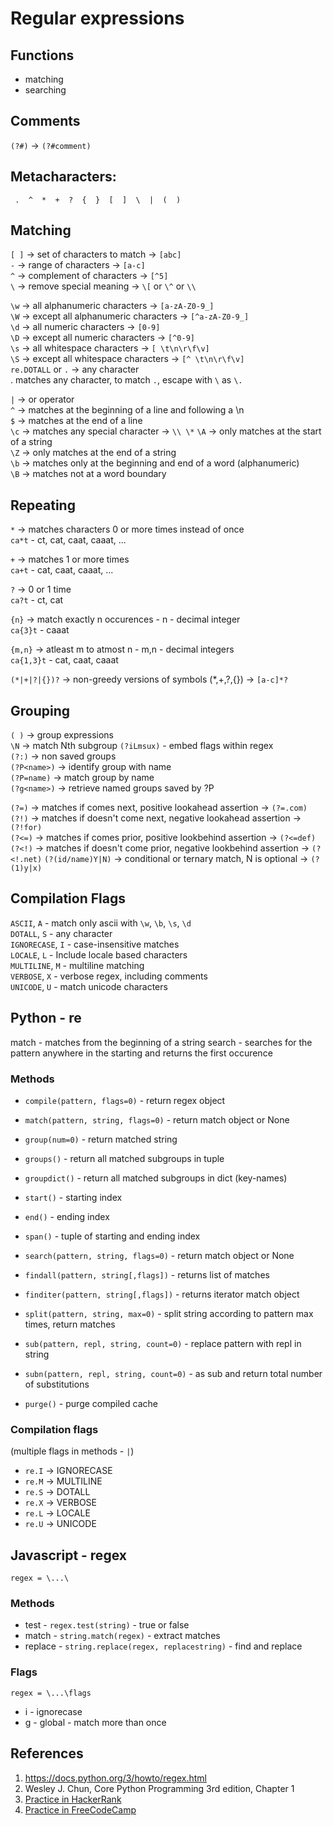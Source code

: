 # Regular expressions

## Functions
* matching  
* searching

## Comments
`(?#)` -> `(?#comment)`

## Metacharacters:

```
 .  ^  *  +  ?  {  }  [  ]  \  |  (  )  
```

## Matching
`[ ]` -> set of characters to match -> `[abc]`  
`-` -> range of characters -> `[a-c]`  
`^` -> complement of characters -> `[^5]`  
`\`  -> remove special meaning -> `\[` or `\^` or `\\`   

`\w` -> all alphanumeric characters -> `[a-zA-Z0-9_]`  
`\W` -> except all alphanumeric characters -> `[^a-zA-Z0-9_]`  
`\d` -> all numeric characters -> `[0-9]`  
`\D` -> except all numeric characters -> `[^0-9]`  
`\s` -> all whitespace characters -> `[ \t\n\r\f\v]`   
`\S` -> except all whitespace characters -> `[^ \t\n\r\f\v]`  
`re.DOTALL` or `.` -> any character  
. matches any character, to match `.`, escape with `\` as `\.`

`|`   -> or operator  
`^`   -> matches at the beginning of a line and following a \n  
`$`   -> matches at the end of a line  
`\c`  -> matches any special character -> `\\ \*`
`\A`  -> only matches at the start of a string  
`\Z`  -> only matches at the end of a string  
`\b`  -> matches only at the beginning and end of a word (alphanumeric)  
`\B`  -> matches not at a word boundary  

## Repeating
`*` -> matches characters 0 or more times instead of once  
`ca*t` - ct, cat, caat, caaat, ...

`+` -> matches 1 or more times  
`ca+t` - cat, caat, caaat, ...

`?` -> 0 or 1 time  
`ca?t` - ct, cat

`{n}` -> match exactly n occurences - n - decimal integer  
`ca{3}t` - caaat  

`{m,n}` -> atleast m to atmost n - m,n - decimal integers  
`ca{1,3}t` - cat, caat, caaat  

`(*|+|?|{})?` -> non-greedy versions of symbols (\*,+,?,{}) -> `[a-c]*?`  

## Grouping
`( )` -> group expressions  
`\N`  -> match Nth subgroup
`(?iLmsux)` - embed flags within regex  
`(?:)` -> non saved groups  
`(?P<name>)` -> identify group with name  
`(?P=name)` -> match group by name  
`(?g<name>)` -> retrieve named groups saved by ?P  

`(?=)`  -> matches if comes next, positive lookahead assertion -> `(?=.com)`
`(?!)`  -> matches if doesn't come next, negative lookahead assertion -> `(?!for)`  
`(?<=)` -> matches if comes prior, positive lookbehind assertion -> `(?<=def)`  
`(?<!)` -> matches if doesn't come prior, negative lookbehind assertion -> `(?<!.net)`
`(?(id/name)Y|N)` -> conditional or ternary match, N is optional -> `(?(1)y|x)`  

## Compilation Flags
`ASCII`, `A` - match only ascii with `\w`, `\b`, `\s`, `\d`  
`DOTALL`, `S` - any character  
`IGNORECASE`, `I` - case-insensitive matches  
`LOCALE`, `L` - Include locale based characters  
`MULTILINE`, `M` - multiline matching  
`VERBOSE`, `X` - verbose regex, including comments    
`UNICODE`, `U` - match unicode characters  

## Python - re

match - matches from the beginning of a string
search - searches for the pattern anywhere in the starting and returns the first occurence

### Methods
* `compile(pattern, flags=0)` - return regex object  

* `match(pattern, string, flags=0)` - return match object or None
* `group(num=0)` - return matched string
* `groups()` - return all matched subgroups in tuple
* `groupdict()` - return all matched subgroups in dict (key-names)
* `start()` - starting index
* `end()` - ending index
* `span()` - tuple of starting and ending index

* `search(pattern, string, flags=0)` - return match object or None
* `findall(pattern, string[,flags])` - returns list of matches
* `finditer(pattern, string[,flags])` - returns iterator match object
* `split(pattern, string, max=0)` - split string according to pattern max times, return matches
* `sub(pattern, repl, string, count=0)` - replace pattern with repl in string
* `subn(pattern, repl, string, count=0)` - as sub and return total number of substitutions  
* `purge()` - purge compiled cache

### Compilation flags
(multiple flags in methods - `|`)
* `re.I` -> IGNORECASE
* `re.M` -> MULTILINE  
* `re.S` -> DOTALL  
* `re.X` -> VERBOSE  
* `re.L` -> LOCALE  
* `re.U` -> UNICODE  

## Javascript - regex

```
regex = \...\
```

### Methods
* test - `regex.test(string)` - true or false
* match - `string.match(regex)` - extract matches
* replace - `string.replace(regex, replacestring)` - find and replace

### Flags
```
regex = \...\flags
```
* i - ignorecase
* g - global - match more than once

## References
1. https://docs.python.org/3/howto/regex.html
1. Wesley J. Chun, Core Python Programming 3rd edition, Chapter 1
1. [Practice in HackerRank](https://www.hackerrank.com/domains/regex)
1. [Practice in FreeCodeCamp](https://www.freecodecamp.org/learn/javascript-algorithms-and-data-structures/regular-expressions/)
